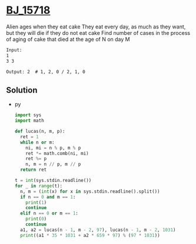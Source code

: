 # [BJ_15718](https://acmicpc.net/problem/15718)

Alien ages when they eat cake
They eat every day, as much as they want, but they will die if they do not eat cake
Find number of cases in the process of aging of cake that died at the age of N on day M

```txt
Input:
1
3 3

Output: 2  # 1, 2, 0 / 2, 1, 0
```

## Solution

* py

  ```py
  import sys
  import math

  def lucas(n, m, p):
    ret = 1
    while n or m:
      ni, mi = n % p, m % p
      ret *= math.comb(ni, mi)
      ret %= p
      n, m = n // p, m // p
    return ret

  t = int(sys.stdin.readline())
  for _ in range(t):
    n, m = (int(x) for x in sys.stdin.readline().split())
    if n == 0 and m == 1:
      print(1)
      continue
    elif n == 0 or m == 1:
      print(0)
      continue
    a1, a2 = lucas(n - 1, m - 2, 97), lucas(n - 1, m - 2, 1031)
    print((a1 * 35 * 1031 + a2 * 659 * 97) % (97 * 1031))
  ```
